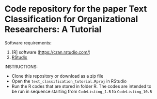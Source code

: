 # Code repository for the paper **Text Classification for Organizational Researchers: A Tutorial**


Software requirements:

1. [R] software (https://cran.rstudio.com/)
2. [RStudio](https://www.rstudio.com/products/rstudio/download2/)

INSTRUCTIONS:

* Clone this repository or download as a zip file
* Open the `text_classification_tutorial.Rproj` in RStudio
* Run the R codes that are stored in folder R. The codes are intended to be run in sequence starting from `CodeListing_1.R` to `CodeListing_10.R`
